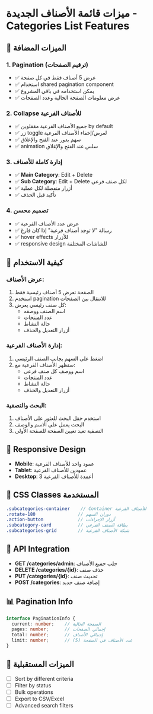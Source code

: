 # ميزات قائمة الأصناف الجديدة - Categories List Features

## 🎯 الميزات المضافة

### 1. **Pagination (ترقيم الصفحات)**
- ✅ عرض 5 أصناف فقط في كل صفحة
- ✅ استخدام shared pagination component
- ✅ يمكن استخدامه في باقي المشروع
- ✅ عرض معلومات الصفحة الحالية وعدد الصفحات

### 2. **Collapse للأصناف الفرعية**
- ✅ جميع الأصناف الفرعية مقفلوين by default
- ✅ زر toggle لعرض/إخفاء الأصناف الفرعية
- ✅ سهم يدور عند الفتح والإغلاق
- ✅ animation سلس عند الفتح والإغلاق

### 3. **إدارة كاملة للأصناف**
- ✅ **Main Category**: Edit + Delete
- ✅ **Sub Category**: Edit + Delete لكل صنف فرعي
- ✅ أزرار منفصلة لكل عملية
- ✅ تأكيد قبل الحذف

### 4. **تصميم محسن**
- ✅ عرض عدد الأصناف الفرعية
- ✅ رسالة "لا توجد أصناف فرعية" إذا كان فارغ
- ✅ hover effects للأزرار
- ✅ responsive design للشاشات المختلفة

## 🔧 كيفية الاستخدام

### **عرض الأصناف:**
1. الصفحة تعرض 5 أصناف رئيسية فقط
2. استخدم pagination للانتقال بين الصفحات
3. كل صنف رئيسي يعرض:
   - اسم الصنف ووصفه
   - عدد المنتجات
   - حالة النشاط
   - أزرار التعديل والحذف

### **إدارة الأصناف الفرعية:**
1. اضغط على السهم بجانب الصنف الرئيسي
2. ستظهر الأصناف الفرعية مع:
   - اسم ووصف كل صنف فرعي
   - عدد المنتجات
   - حالة النشاط
   - أزرار التعديل والحذف

### **البحث والتصفية:**
1. استخدم حقل البحث للعثور على الأصناف
2. البحث يعمل على الاسم والوصف
3. التصفية تعيد تعيين الصفحة للصفحة الأولى

## 📱 Responsive Design

- **Mobile**: عمود واحد للأصناف الفرعية
- **Tablet**: عمودين للأصناف الفرعية  
- **Desktop**: 3 أعمدة للأصناف الفرعية

## 🎨 CSS Classes المستخدمة

```scss
.subcategories-container    // Container للأصناف الفرعية
.rotate-180                // دوران السهم
.action-button             // أزرار الإجراءات
.subcategory-card          // بطاقة الصنف الفرعي
.subcategories-grid        // شبكة الأصناف الفرعية
```

## 🔄 API Integration

- **GET /categories/admin**: جلب جميع الأصناف
- **DELETE /categories/{id}**: حذف صنف
- **PUT /categories/{id}**: تحديث صنف
- **POST /categories**: إضافة صنف جديد

## 📊 Pagination Info

```typescript
interface PaginationInfo {
  current: number;    // الصفحة الحالية
  pages: number;      // إجمالي الصفحات
  total: number;      // إجمالي الأصناف
  limit: number;      // عدد الأصناف في الصفحة (5)
}
```

## 🚀 الميزات المستقبلية

- [ ] Sort by different criteria
- [ ] Filter by status
- [ ] Bulk operations
- [ ] Export to CSV/Excel
- [ ] Advanced search filters
